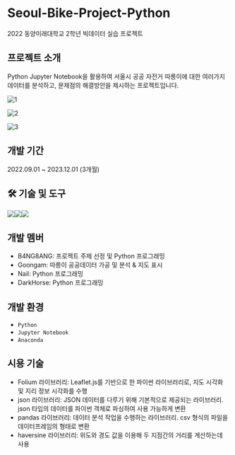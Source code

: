 # Seoul-Bike-Project-Python
2022 동양미래대학교 2학년 빅데이터 실습 프로젝트

## 프로젝트 소개
Python Jupyter Notebook을 활용하여 서울시 공공 자전거 따릉이에 대한 여러가지 데이터를 분석하고, 문제점의 해결방안을 제시하는 프로젝트입니다.

![1](https://github.com/B4NG8ANG/Seoul-Bike-Project-Python/assets/50348034/4e5e6d80-3ddd-4983-be05-92812b95854d)

![2](https://github.com/B4NG8ANG/Seoul-Bike-Project-Python/assets/50348034/10719b9d-2acd-4f6e-b68a-052286953448)

![3](https://github.com/B4NG8ANG/Seoul-Bike-Project-Python/assets/50348034/c9534c90-7540-4af6-91e7-f09b58386b36)

## 개발 기간
2022.09.01 ~ 2023.12.01 (3개월)

## 🛠 기술 및 도구

<div style="display: flex">
  <img src="https://img.shields.io/badge/python-3776AB?style=for-the-badge&logo=python&logoColor=white">
  <img src="https://img.shields.io/badge/jupyter-F37626?style=for-the-badge&logo=jupyter&logoColor=white">
  <img src="https://img.shields.io/badge/anaconda-44A833?style=for-the-badge&logo=anaconda&logoColor=white">
</div>

## 개발 멤버
- B4NG8ANG: 프로젝트 주제 선정 및 Python 프로그래밍
- Goongam: 따릉이 공공데이터 가공 및 분석 & 지도 표시
- Nail: Python 프로그래밍
- DarkHorse: Python 프로그래밍

## 개발 환경
- `Python`
- `Jupyter Notebook`
- `Anaconda`

## 시용 기술
- Folium 라이브러리: Leaflet.js를 기반으로 한 파이썬 라이브러리로, 지도 시각화 및 지리 정보 시각화를 수행
- json 라이브러리: JSON 데이터를 다루기 위해 기본적으로 제공되는 라이브러리. json 타입의 데이터를 파이썬 객체로 파싱하여 사용 가능하게 변환
- pandas 라이브러리: 데이터 분석 작업을 수행하는 라이브러리. csv 형식의 파일을 데이터프레임의 형태로 변환
- haversine 라이브러리: 위도와 경도 값을 이용해 두 지점간의 거리를 계산하는데 사용

